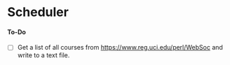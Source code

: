 # Scheduler

#### To-Do
- [ ] Get a list of all courses from https://www.reg.uci.edu/perl/WebSoc and write to a text file.
